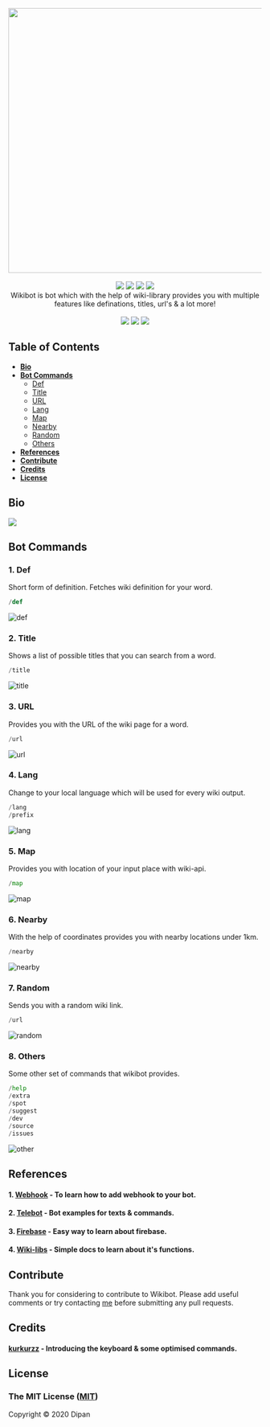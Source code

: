 <p align="center">
<a href="https://github.com/themagicalmammal/WikiBot"><img src="https://github.com/themagicalmammal/WikiBot/blob/master/Resources/logo.gif" width='527'/></a> 
<br /><br />
<a href="https://github.com/themagicalmammal/WikiBot/blob/master/LICENSE"><img src="https://img.shields.io/badge/license-MIT-purple"/></a>
<a href="https://github.com/themagicalmammal/WikiBot/pulls"><img src="https://img.shields.io/badge/contributions-welcome-purple.svg"/></a>
<a href="https://www.python.org/"><img src="https://img.shields.io/badge/python-3-purple.svg"/></a>
<a href="https://telegram.me/themagicalmammal"><img src="https://img.shields.io/badge/chat-on Telegram-purple.svg"/></a>
<br />
Wikibot is bot which with the help of wiki-library provides you with multiple features like definations, titles, url's & a lot more! 
<br /> <br />
<a href="https://flask.palletsprojects.com/en/1.1.x/"><img src="https://img.shields.io/badge/flask%20-%23000.svg?&style=for-the-badge&logo=flask&logoColor=white"/></a>
<a href="https://id.heroku.com/login"><img src="https://img.shields.io/badge/heroku%20-%23430098.svg?&style=for-the-badge&logo=heroku&logoColor=white"/></a>
<a href="https://firebase.google.com/"><img src="https://img.shields.io/badge/firebase%20-%23039BE5.svg?&style=for-the-badge&logo=firebase"/></a>
</p>

## Table of Contents

* **[Bio](https://github.com/themagicalmammal/Wikibot#bio)**
* **[Bot Commands](https://github.com/themagicalmammal/Wikibot#bot-commands)**
  * [Def](https://github.com/themagicalmammal/Wikibot#1-def)
  * [Title](https://github.com/themagicalmammal/Wikibot#2-title)
  * [URL](https://github.com/themagicalmammal/Wikibot#3-url)
  * [Lang](https://github.com/themagicalmammal/Wikibot#4-lang)
  * [Map](https://github.com/themagicalmammal/Wikibot#5-map)
  * [Nearby](https://github.com/themagicalmammal/Wikibot#6-nearby)
  * [Random](https://github.com/themagicalmammal/Wikibot#7-random)
  * [Others](https://github.com/themagicalmammal/Wikibot#8-others)
* **[References](https://github.com/themagicalmammal/Wikibot#references)**
* **[Contribute](https://github.com/themagicalmammal/Wikibot#contribute)**
* **[Credits](https://github.com/themagicalmammal/Wikibot#credits)**
* **[License](https://github.com/themagicalmammal/Wikibot#license)**

## Bio
[<img src="https://github.com/themagicalmammal/WikiBot/blob/master/References/info.png" />](https://telegram.me/pro_wikibot) <br />

## Bot Commands

### 1. Def
Short form of definition. Fetches wiki definition for your word.
```python
/def
```

![def](https://github.com/themagicalmammal/WikiBot/blob/master/References/def.gif)

### 2. Title
Shows a list of possible titles that you can search from a word.
```python
/title
```

![title](https://github.com/themagicalmammal/WikiBot/blob/master/References/title.gif)

### 3. URL
Provides you with the URL of the wiki page for a word.
```python
/url
```

![url](https://github.com/themagicalmammal/WikiBot/blob/master/References/url.gif)

### 4. Lang
Change to your local language which will be used for every wiki output.
```python
/lang
/prefix
```

![lang](https://github.com/themagicalmammal/WikiBot/blob/master/References/lang.gif)

### 5. Map
Provides you with location of your input place with wiki-api.
```python
/map
```

![map](https://github.com/themagicalmammal/WikiBot/blob/master/References/map.gif)

### 6. Nearby
With the help of coordinates provides you with nearby locations under 1km.
```python
/nearby
```

![nearby](https://github.com/themagicalmammal/WikiBot/blob/master/References/nearby.gif)

### 7. Random
Sends you with a random wiki link.
```python
/url
```

![random](https://github.com/themagicalmammal/WikiBot/blob/master/References/random.gif)

### 8. Others
Some other set of commands that wikibot provides.
```python
/help
/extra
/spot
/suggest
/dev
/source
/issues
```

![other](https://github.com/themagicalmammal/WikiBot/blob/master/References/other.gif)

## References
#### 1. [Webhook](https://github.com/eternnoir/pyTelegramBotAPI/tree/master/examples/webhook_examples) - To learn how to add webhook to your bot.
#### 2. [Telebot](https://github.com/eternnoir/pyTelegramBotAPI/tree/master/examples) - Bot examples for texts & commands.
#### 3. [Firebase](https://www.youtube.com/watch?v=EiddkXBK0-o) - Easy way to learn about firebase.
#### 4. [Wiki-libs](https://wikipedia.readthedocs.io/en/latest/) - Simple docs to learn about it's functions.

## Contribute
Thank you for considering to contribute to Wikibot. Please add useful comments or try contacting [me](https://telegram.me/themagicalmammal) before submitting any pull requests.

## Credits
#### [kurkurzz](https://github.com/kurkurzz) - Introducing the keyboard & some optimised commands.

## License
### The MIT License ([MIT](https://github.com/themagicalmammal/Wikibot/blob/master/LICENSE))
Copyright © 2020 Dipan
